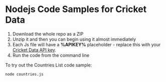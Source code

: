 # Nodejs Code Samples for Cricket Data

1. Download the whole repo as a ZIP
2. Unzip it and then you can begin using it almost immediately
3. Each Js file will have a **%APIKEY%** placeholder - replace this with your [Cricket Data API key](https://cricketdata.org).
4. Run the code from the command line

To try out the Countries List code sample: 
```
node countries.js
```
